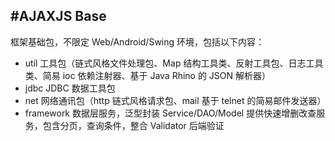 #AJAXJS Base
------------
框架基础包，不限定 Web/Android/Swing 环境，包括以下内容：

- util 工具包（链式风格文件处理包、Map 结构工具类、反射工具包、日志工具类、简易 ioc 依赖注射器、基于 Java Rhino 的 JSON 解析器）
- jdbc JDBC 数据工具包
- net 网络通讯包（http 链式风格请求包、mail 基于 telnet 的简易邮件发送器）
- framework 数据层服务，泛型封装 Service/DAO/Model 提供快速增删改查服务，包含分页，查询条件，整合 Validator 后端验证